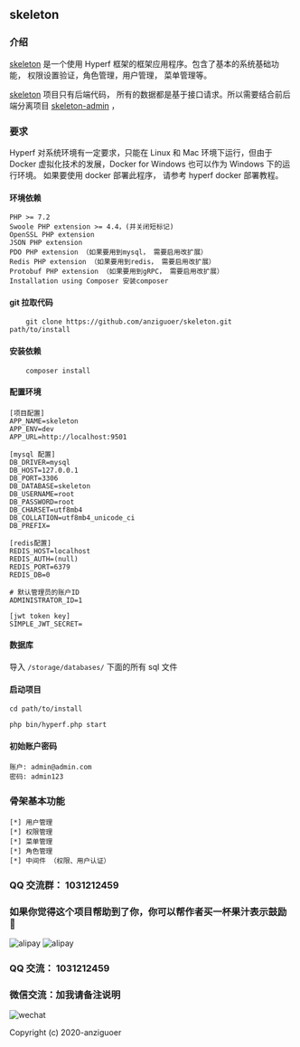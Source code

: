 ## skeleton

### 介绍

[skeleton](https://github.com/anziguoer/skeleton) 是一个使用 Hyperf 框架的框架应用程序。包含了基本的系统基础功能， 权限设置验证，角色管理，用户管理， 菜单管理等。

[skeleton](https://github.com/anziguoer/skeleton) 项目只有后端代码， 所有的数据都是基于接口请求。所以需要结合前后端分离项目 [skeleton-admin](https://github.com/anziguoer/skeleton-admin) ，

### 要求

Hyperf 对系统环境有一定要求，只能在 Linux 和 Mac 环境下运行，但由于 Docker 虚拟化技术的发展，Docker for Windows 也可以作为 Windows 下的运行环境。
如果要使用 docker 部署此程序， 请参考 hyperf docker 部署教程。

#### 环境依赖

```
PHP >= 7.2
Swoole PHP extension >= 4.4，(并关闭短标记)
OpenSSL PHP extension
JSON PHP extension
PDO PHP extension （如果要用到mysql， 需要启用改扩展）
Redis PHP extension （如果要用到redis， 需要启用改扩展）
Protobuf PHP extension （如果要用到gRPC， 需要启用改扩展）
Installation using Composer 安装composer

```

#### git 拉取代码

```
    git clone https://github.com/anziguoer/skeleton.git path/to/install
```

#### 安装依赖

```
    composer install
```

#### 配置环境

```
[项目配置]
APP_NAME=skeleton
APP_ENV=dev
APP_URL=http://localhost:9501

[mysql 配置]
DB_DRIVER=mysql
DB_HOST=127.0.0.1
DB_PORT=3306
DB_DATABASE=skeleton
DB_USERNAME=root
DB_PASSWORD=root
DB_CHARSET=utf8mb4
DB_COLLATION=utf8mb4_unicode_ci
DB_PREFIX=

[redis配置]
REDIS_HOST=localhost
REDIS_AUTH=(null)
REDIS_PORT=6379
REDIS_DB=0

# 默认管理员的账户ID
ADMINISTRATOR_ID=1

[jwt token key]
SIMPLE_JWT_SECRET=
```

#### 数据库

导入 `/storage/databases/` 下面的所有 sql 文件

#### 启动项目

```
cd path/to/install

php bin/hyperf.php start
```

#### 初始账户密码

    账户: admin@admin.com
    密码: admin123

### 骨架基本功能

    [*] 用户管理
    [*] 权限管理
    [*] 菜单管理
    [*] 角色管理
    [*] 中间件 （权限、用户认证）

### QQ 交流群： 1031212459

### 如果你觉得这个项目帮助到了你，你可以帮作者买一杯果汁表示鼓励 🍹

![alipay](./public/screenshot/alipay.png)
![alipay](./public/screenshot/wechat_pay.png)

### QQ 交流： 1031212459

### 微信交流：加我请备注说明

![wechat](./public/screenshot/friends.png)

Copyright (c) 2020-anziguoer

